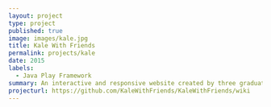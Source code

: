 ```yaml
---
layout: project
type: project
published: true
image: images/kale.jpg
title: Kale With Friends
permalink: projects/kale
date: 2015
labels:
  - Java Play Framework
summary: An interactive and responsive website created by three graduate stduents for a software engineering class using Java Play Framework.
projecturl: https://github.com/KaleWithFriends/KaleWithFriends/wiki
---
```




